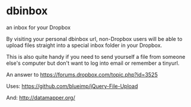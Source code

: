 dbinbox
======

an inbox for your Dropbox

By visiting your personal dbinbox url, non-Dropbox users will be able to upload files straight into a special inbox folder in your Dropbox.

This is also quite handy if you need to send yourself a file from someone else's computer but don't want to log into email or remember a tinyurl.

An answer to https://forums.dropbox.com/topic.php?id=3525

Uses: https://github.com/blueimp/jQuery-File-Upload

And: http://datamapper.org/